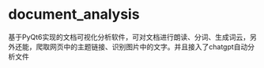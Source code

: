 # document_analysis
基于PyQt6实现的文档可视化分析软件，可对文档进行朗读、分词、生成词云，另外还能，爬取网页中的主题链接、识别图片中的文字。并且接入了chatgpt自动分析文件
